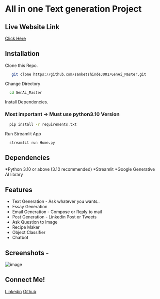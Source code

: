# All in one Text generation Project 

## Live Website Link
[Click Here]([https://textgen.streamlit.app/](https://genai-master.streamlit.app/))

## Installation

Clone this Repo.
```bash
   git clone https://github.com/sanketshinde3001/GenAi_Master.git
```

Change Directory
```bash
  cd GenAi_Master
```

Install Dependencies.
### Most important -> Must use python3.10 Version
```bash
  pip install -r requirements.txt
```
Run Streamlit App
```bash
  streamlit run Home.py
```
## Dependencies
*Python 3.10 or above (3.10 recommended)
*Streamlit
*Google Generative AI library

## Features
* Text Generation - Ask whatever you wants..
* Essay Generation
* Email Generation - Compose or Reply to mail
* Post Generation - Linkedin Post or Tweets
* Ask Question to Image
* Recipe Maker
* Object Classifier
* Chatbot

## Screenshots - 
![image](https://github.com/sanketshinde3001/GenAI-Projects/assets/126979961/8f7580de-2efd-46da-a7ab-84b7bc3f4ea7)

## Connect Me!
[Linkedin](https://www.linkedin.com/in/sanketshinde04/)
[Github](https://github.com/sanketshinde3001)
